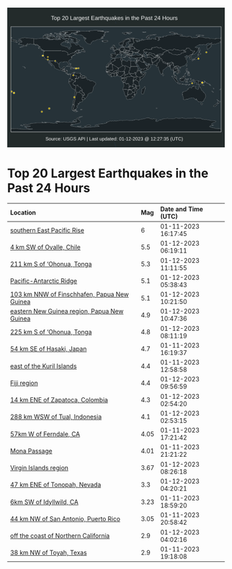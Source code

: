![Map](./map.png)

# Top 20 Largest Earthquakes in the Past 24 Hours

| Location | Mag | Date and Time (UTC) |
|:---|:---|:---|
| [southern East Pacific Rise](https://earthquake.usgs.gov/earthquakes/eventpage/us7000j3nm) | 6 | 01-11-2023 16:17:45 |
| [4 km SW of Ovalle, Chile](https://earthquake.usgs.gov/earthquakes/eventpage/us7000j3ty) | 5.5 | 01-12-2023 06:19:11 |
| [211 km S of ‘Ohonua, Tonga](https://earthquake.usgs.gov/earthquakes/eventpage/us7000j3v7) | 5.3 | 01-12-2023 11:11:55 |
| [Pacific-Antarctic Ridge](https://earthquake.usgs.gov/earthquakes/eventpage/us7000j3tv) | 5.1 | 01-12-2023 05:38:43 |
| [103 km NNW of Finschhafen, Papua New Guinea](https://earthquake.usgs.gov/earthquakes/eventpage/us7000j3v2) | 5.1 | 01-12-2023 10:21:50 |
| [eastern New Guinea region, Papua New Guinea](https://earthquake.usgs.gov/earthquakes/eventpage/us7000j3v4) | 4.9 | 01-12-2023 10:47:36 |
| [225 km S of ‘Ohonua, Tonga](https://earthquake.usgs.gov/earthquakes/eventpage/us7000j3up) | 4.8 | 01-12-2023 08:11:19 |
| [54 km SE of Hasaki, Japan](https://earthquake.usgs.gov/earthquakes/eventpage/us7000j3nl) | 4.7 | 01-11-2023 16:19:37 |
| [east of the Kuril Islands](https://earthquake.usgs.gov/earthquakes/eventpage/us7000j3n1) | 4.4 | 01-11-2023 12:58:58 |
| [Fiji region](https://earthquake.usgs.gov/earthquakes/eventpage/us7000j3v0) | 4.4 | 01-12-2023 09:56:59 |
| [14 km ENE of Zapatoca, Colombia](https://earthquake.usgs.gov/earthquakes/eventpage/us7000j3t1) | 4.3 | 01-12-2023 02:54:20 |
| [288 km WSW of Tual, Indonesia](https://earthquake.usgs.gov/earthquakes/eventpage/us7000j3t0) | 4.1 | 01-12-2023 02:53:15 |
| [57km W of Ferndale, CA](https://earthquake.usgs.gov/earthquakes/eventpage/nc73831091) | 4.05 | 01-11-2023 17:21:42 |
| [Mona Passage](https://earthquake.usgs.gov/earthquakes/eventpage/pr2023011000) | 4.01 | 01-11-2023 21:21:22 |
| [Virgin Islands region](https://earthquake.usgs.gov/earthquakes/eventpage/pr2023012000) | 3.67 | 01-12-2023 08:26:18 |
| [47 km ENE of Tonopah, Nevada](https://earthquake.usgs.gov/earthquakes/eventpage/nn00854763) | 3.3 | 01-12-2023 04:20:21 |
| [6km SW of Idyllwild, CA](https://earthquake.usgs.gov/earthquakes/eventpage/ci40401704) | 3.23 | 01-11-2023 18:59:20 |
| [44 km NW of San Antonio, Puerto Rico](https://earthquake.usgs.gov/earthquakes/eventpage/pr71392293) | 3.05 | 01-11-2023 20:58:42 |
| [off the coast of Northern California](https://earthquake.usgs.gov/earthquakes/eventpage/us7000j3tc) | 2.9 | 01-12-2023 04:02:16 |
| [38 km NW of Toyah, Texas](https://earthquake.usgs.gov/earthquakes/eventpage/tx2023attf) | 2.9 | 01-11-2023 19:18:08 |
